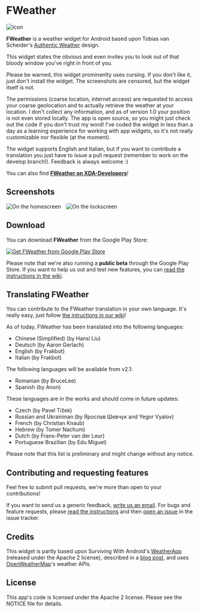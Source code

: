 FWeather
========
![Icon](https://raw.github.com/frakbot/FWeather/develop/res/drawable-xhdpi/ic_launcher.png)

**FWeather** is a weather widget for Android based upon Tobias van Scheider's [Authentic Weather](http://www.behance.net/gallery/Authentic-Weather/7196565) design.

This widget states the obvious and even invites you to look out of that bloody window you've right in front of you.

Please be warned, this widget prominenlty uses cursing. If you don't like it, just don't install the widget. The screenshots are censored, but the widget itself is not.

The permissions (coarse location, internet access) are requested to access your coarse geolocation and to actually retrieve the weather at your location. I don't collect any information, and as of version 1.0 your position is not even stored locally. The app is open source, so you might just check out the code if you don't trust my word! I've coded the widget in less than a day as a learning experience for working with app widgets, so it's not really customizable nor flexible (at the moment).

The widget supports English and Italian, but if you want to contribute a translation you just have to issue a pull request (remember to work on the develop branch!). Feedback is always welcome :)

You can also find **[FWeather on XDA-Developers](http://forum.xda-developers.com/showthread.php?t=2346105)**!


## Screenshots
![On the homescreen](http://hostr.co/file/JSS1T9zM56uG/2013-07-01-01.29.15_w400.png)&emsp;![On the lockscreen](http://hostr.co/file/AjKTBYCkSqPI/2013-07-01-01.35.53_w400.png)

## Download
You can download **FWeather** from the Google Play Store:

[![Get FWeather from Google Play Store](https://developer.android.com/images/brand/en_generic_rgb_wo_60.png)](https://play.google.com/store/apps/details?id=net.frakbot.FWeather)

Please note that we're also running a **public beta** through the Google Play Store. If you want to help us out and test new features, you can [read the instructions in the wiki](https://github.com/frakbot/FWeather/wiki/Joining-the-beta).


## Translating FWeather
You can contribute to the FWeather translation in your own language. It's really easy, just follow [the intructions in our wiki](https://github.com/frakbot/FWeather/wiki/Translating-FWeather)!

As of today, FWeather has been translated into the following languages:
 * Chinese (Simplified) (by Hansi Liu)
 * Deutsch (by Aaron Gerlach)
 * English (by Frakbot)
 * Italian (by Frakbot)

The following languages will be available from v2.1:
 * Romanian (by BruceLee)
 * Spanish (by Anon)

These languages are in the works and should come in future updates:
 * Czech (by Pavel Tížek)
 * Russian and Ukraininan (by Ярослав Шевчук and Yegor Vyalov)
 * French (by Christian Knaub)
 * Hebrew (by Tomer Nachum)
 * Dutch (by Frans-Peter van der Leur)
 * Portuguese Brazilian (by Edu Miguel)

Please note that this list is preliminary and might change without any notice.

## Contributing and requesting features
Feel free to submit pull requests, we're more than open to your contributions!

If you want to send us a generic feedback, [write us an email](mailto:frakbot+fweather@gmail.com).
For bugs and feature requests, please [read the instructions](https://github.com/frakbot/FWeather/wiki/How-to-report-a-bug) and then [open an issue](https://github.com/frakbot/FWeather/issues) in the issue tracker.

## Credits
This widget is partly based upon Surviving With Android's [WeatherApp](https://github.com/survivingwithandroid/Surviving-with-android/tree/master/WeatherApp) (released under the Apache 2 license), described in a [blog post](http://www.survivingwithandroid.com/2013/05/build-weather-app-json-http-android.html), and uses [OpenWeatherMap](http://openweathermap.org/)'s weather APIs.

## License
This app's code is licensed under the Apache 2 license. Please see the NOTICE file for details.
